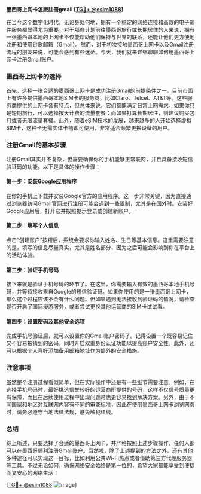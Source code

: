 **墨西哥上网卡怎麽註冊gmail [[TG💪+ @esim1088](https://t.me/s/esim1088)]**

在当今这个数字化时代，无论身处何地，拥有一个稳定的网络连接和高效的电子邮件服务都显得尤为重要。对于那些计划前往墨西哥旅行或长期居住的人来说，拥有一张墨西哥本地的上网卡不仅能帮助他们保持与世界的联系，还能让他们更方便地注册和使用谷歌邮箱（Gmail）。然而，对于初次接触墨西哥上网卡以及Gmail注册流程的朋友来说，可能会感到有些迷茫。今天，我们就来详细聊聊如何用墨西哥上网卡注册Gmail账户。

### 墨西哥上网卡的选择

首先，选择一张合适的墨西哥上网卡是成功注册Gmail的前提条件之一。目前市面上有许多提供墨西哥本地SIM卡的服务商，比如Claro、Telcel、AT&T等。这些服务商提供的上网卡各有特点，但总体来说，它们都能满足日常上网需求。如果你只是短期旅行，可以选择按天计费的流量套餐；而如果打算长期居住，则建议购买包月或者无限流量套餐。此外，随着eSIM技术的发展，越来越多的人开始选择虚拟SIM卡，这种卡无需实体卡槽即可使用，非常适合频繁更换设备的用户。

### 注册Gmail的基本步骤

注册Gmail其实并不复杂，但需要确保你的手机能够正常联网，并且具备接收短信验证码的功能。以下是具体的操作步骤：

#### 第一步：安装Google应用程序
在你的手机上下载并安装Google官方的应用程序。这一步非常关键，因为直接通过浏览器访问Gmail官网进行注册可能会遇到一些限制，尤其是在国外时。安装好Google应用后，打开它并按照提示登录或创建新账户。

#### 第二步：填写个人信息
点击“创建账户”按钮后，系统会要求你输入姓名、生日等基本信息。这里需要注意的是，填写的信息尽量真实，尤其是姓名部分，因为之后可能会影响到你在平台上的活动体验。

#### 第三步：验证手机号码
接下来就是验证手机号码的环节了。在这里，你需要输入有效的墨西哥本地手机号码，并等待接收来自Google的短信验证码。如果你使用的是一张墨西哥上网卡，那么这个过程应该不会有什么问题。但如果遇到无法接收到验证码的情况，请检查是否开启了国际漫游服务，或者尝试更换其他运营商的SIM卡试试看。

#### 第四步：设置密码及其他安全选项
完成手机号验证后，就可以设置你的Gmail账户密码了。记得设置一个既容易记住又不容易被猜到的密码，同时开启双重身份认证功能以提高账户安全性。此外，还可以根据个人喜好添加备用邮箱地址作为额外的安全措施。

### 注意事项

虽然整个注册过程看似简单，但在实际操作中还是有一些细节需要注意。例如，在选择手机号码时，最好挑选信誉较好的运营商所提供的号码，这样不仅信号质量更有保障，而且在后续使用过程中出现问题时也更容易找到解决方案。另外，由于不同国家和地区对互联网内容有不同的审查标准，因此在使用墨西哥上网卡浏览网页时，请务必遵守当地法律法规，避免触犯红线。

### 总结

综上所述，只要选择了合适的墨西哥上网卡，并严格按照上述步骤操作，任何人都可以在墨西哥顺利注册Gmail账户。当然啦，除了上述提到的方法之外，还有其他多种途径可以实现这一目标，比如利用公共Wi-Fi热点或者借助第三方代理服务器等工具。不过无论如何，确保网络安全始终是第一位的，希望大家都能享受到便捷而又安心的网络生活！

[[TG💪+ @esim1088](https://t.me/s/esim1088) ![Image](https://i.postimg.cc/4NQfJmqS/Snipaste-2025-05-13-00-14-12.png)]